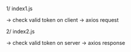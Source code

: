 1/ index1.js

-> check valid token on client 
-> axios request

2/ index2.js

-> check valid token on server 
-> axios response 
